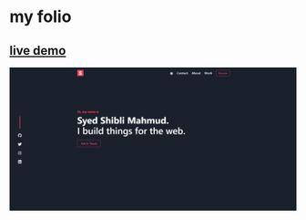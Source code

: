 # **my folio**

## [live demo](https://syedshiblimahmud.vercel.app)

![alt text](/public/projects/demo.png)
